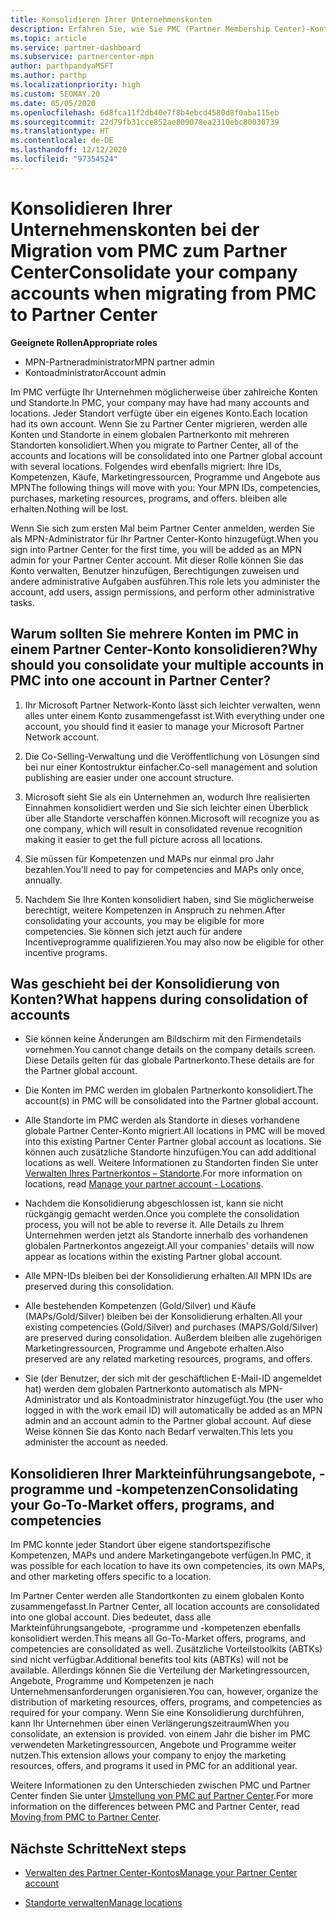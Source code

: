 ```yaml
---
title: Konsolidieren Ihrer Unternehmenskonten
description: Erfahren Sie, wie Sie PMC (Partner Membership Center)-Konten in einem einzigen Konto im Partner Center zusammenführen. Gilt für die Migration vom PMC zum Partner Center.
ms.topic: article
ms.service: partner-dashboard
ms.subservice: partnercenter-mpn
author: parthpandyaMSFT
ms.author: parthp
ms.localizationpriority: high
ms.custom: SEOMAY.20
ms.date: 05/05/2020
ms.openlocfilehash: 6d8fca11f2db40e7f8b4ebcd4580d8f0aba115eb
ms.sourcegitcommit: 22d79fb31cce852ae809078ea2310ebc80030739
ms.translationtype: HT
ms.contentlocale: de-DE
ms.lasthandoff: 12/12/2020
ms.locfileid: "97354524"
---
```

# <a name="consolidate-your-company-accounts-when-migrating-from-pmc-to-partner-center"></a><span data-ttu-id="87fc3-104">Konsolidieren Ihrer Unternehmenskonten bei der Migration vom PMC zum Partner Center</span><span class="sxs-lookup"><span data-stu-id="87fc3-104">Consolidate your company accounts when migrating from PMC to Partner Center</span></span>

<span data-ttu-id="87fc3-105">**Geeignete Rollen**</span><span class="sxs-lookup"><span data-stu-id="87fc3-105">**Appropriate roles**</span></span>

- <span data-ttu-id="87fc3-106">MPN-Partneradministrator</span><span class="sxs-lookup"><span data-stu-id="87fc3-106">MPN partner admin</span></span>
- <span data-ttu-id="87fc3-107">Kontoadministrator</span><span class="sxs-lookup"><span data-stu-id="87fc3-107">Account admin</span></span>

<span data-ttu-id="87fc3-108">Im PMC verfügte Ihr Unternehmen möglicherweise über zahlreiche Konten und Standorte.</span><span class="sxs-lookup"><span data-stu-id="87fc3-108">In PMC, your company may have had many accounts and locations.</span></span> <span data-ttu-id="87fc3-109">Jeder Standort verfügte über ein eigenes Konto.</span><span class="sxs-lookup"><span data-stu-id="87fc3-109">Each location had its own account.</span></span> <span data-ttu-id="87fc3-110">Wenn Sie zu Partner Center migrieren, werden alle Konten und Standorte in einem globalen Partnerkonto mit mehreren Standorten konsolidiert.</span><span class="sxs-lookup"><span data-stu-id="87fc3-110">When you migrate to Partner Center, all of the accounts and locations will be consolidated into one Partner global account with several locations.</span></span> <span data-ttu-id="87fc3-111">Folgendes wird ebenfalls migriert: Ihre IDs, Kompetenzen, Käufe, Marketingressourcen, Programme und Angebote aus MPN</span><span class="sxs-lookup"><span data-stu-id="87fc3-111">The following things will move with you: Your MPN IDs, competencies, purchases, marketing resources, programs, and offers.</span></span> <span data-ttu-id="87fc3-112">bleiben alle erhalten.</span><span class="sxs-lookup"><span data-stu-id="87fc3-112">Nothing will be lost.</span></span>

<span data-ttu-id="87fc3-113">Wenn Sie sich zum ersten Mal beim Partner Center anmelden, werden Sie als MPN-Administrator für Ihr Partner Center-Konto hinzugefügt.</span><span class="sxs-lookup"><span data-stu-id="87fc3-113">When you sign into Partner Center for the first time, you will be added as an MPN admin for your Partner Center account.</span></span> <span data-ttu-id="87fc3-114">Mit dieser Rolle können Sie das Konto verwalten, Benutzer hinzufügen, Berechtigungen zuweisen und andere administrative Aufgaben ausführen.</span><span class="sxs-lookup"><span data-stu-id="87fc3-114">This role lets you administer the account, add users, assign permissions, and perform other administrative tasks.</span></span>

## <a name="why-should-you-consolidate-your-multiple-accounts-in-pmc-into-one-account-in-partner-center"></a><span data-ttu-id="87fc3-115">Warum sollten Sie mehrere Konten im PMC in einem Partner Center-Konto konsolidieren?</span><span class="sxs-lookup"><span data-stu-id="87fc3-115">Why should you consolidate your multiple accounts in PMC into one account in Partner Center?</span></span>

1. <span data-ttu-id="87fc3-116">Ihr Microsoft Partner Network-Konto lässt sich leichter verwalten, wenn alles unter einem Konto zusammengefasst ist.</span><span class="sxs-lookup"><span data-stu-id="87fc3-116">With everything under one account, you should find it easier to manage your Microsoft Partner Network account.</span></span>

2. <span data-ttu-id="87fc3-117">Die Co-Selling-Verwaltung und die Veröffentlichung von Lösungen sind bei nur einer Kontostruktur einfacher.</span><span class="sxs-lookup"><span data-stu-id="87fc3-117">Co-sell management and solution publishing are easier under one account structure.</span></span>

3. <span data-ttu-id="87fc3-118">Microsoft sieht Sie als ein Unternehmen an, wodurch Ihre realisierten Einnahmen konsolidiert werden und Sie sich leichter einen Überblick über alle Standorte verschaffen können.</span><span class="sxs-lookup"><span data-stu-id="87fc3-118">Microsoft will recognize you as one company, which will result in consolidated revenue recognition making it easier to get the full picture across all locations.</span></span>  

4. <span data-ttu-id="87fc3-119">Sie müssen für Kompetenzen und MAPs nur einmal pro Jahr bezahlen.</span><span class="sxs-lookup"><span data-stu-id="87fc3-119">You'll need to pay for competencies and MAPs only once, annually.</span></span>

5. <span data-ttu-id="87fc3-120">Nachdem Sie Ihre Konten konsolidiert haben, sind Sie möglicherweise berechtigt, weitere Kompetenzen in Anspruch zu nehmen.</span><span class="sxs-lookup"><span data-stu-id="87fc3-120">After consolidating your accounts, you may be eligible for more competencies.</span></span> <span data-ttu-id="87fc3-121">Sie können sich jetzt auch für andere Incentiveprogramme qualifizieren.</span><span class="sxs-lookup"><span data-stu-id="87fc3-121">You may also now be eligible for other incentive programs.</span></span>

## <a name="what-happens-during-consolidation-of-accounts"></a><span data-ttu-id="87fc3-122">Was geschieht bei der Konsolidierung von Konten?</span><span class="sxs-lookup"><span data-stu-id="87fc3-122">What happens during consolidation of accounts</span></span>

- <span data-ttu-id="87fc3-123">Sie können keine Änderungen am Bildschirm mit den Firmendetails vornehmen.</span><span class="sxs-lookup"><span data-stu-id="87fc3-123">You cannot change details on the company details screen.</span></span> <span data-ttu-id="87fc3-124">Diese Details gelten für das globale Partnerkonto.</span><span class="sxs-lookup"><span data-stu-id="87fc3-124">These details are for the Partner global account.</span></span>

- <span data-ttu-id="87fc3-125">Die Konten im PMC werden im globalen Partnerkonto konsolidiert.</span><span class="sxs-lookup"><span data-stu-id="87fc3-125">The account(s) in PMC will be consolidated into the Partner global account.</span></span>

- <span data-ttu-id="87fc3-126">Alle Standorte im PMC werden als Standorte in dieses vorhandene globale Partner Center-Konto migriert.</span><span class="sxs-lookup"><span data-stu-id="87fc3-126">All locations in PMC will be moved into this existing Partner Center Partner global account as locations.</span></span> <span data-ttu-id="87fc3-127">Sie können auch zusätzliche Standorte hinzufügen.</span><span class="sxs-lookup"><span data-stu-id="87fc3-127">You can add additional locations as well.</span></span> <span data-ttu-id="87fc3-128">Weitere Informationen zu Standorten finden Sie unter [Verwalten Ihres Partnerkontos – Standorte](manage-locations.md).</span><span class="sxs-lookup"><span data-stu-id="87fc3-128">For more information on locations, read  [Manage your partner account - Locations](manage-locations.md).</span></span>

- <span data-ttu-id="87fc3-129">Nachdem die Konsolidierung abgeschlossen ist, kann sie nicht rückgängig gemacht werden.</span><span class="sxs-lookup"><span data-stu-id="87fc3-129">Once you complete the consolidation process, you will not be able to reverse it.</span></span> <span data-ttu-id="87fc3-130">Alle Details zu Ihrem Unternehmen werden jetzt als Standorte innerhalb des vorhandenen globalen Partnerkontos angezeigt.</span><span class="sxs-lookup"><span data-stu-id="87fc3-130">All your companies' details will now appear as locations within the existing Partner global account.</span></span> 

- <span data-ttu-id="87fc3-131">Alle MPN-IDs bleiben bei der Konsolidierung erhalten.</span><span class="sxs-lookup"><span data-stu-id="87fc3-131">All MPN IDs are preserved during this consolidation.</span></span>

- <span data-ttu-id="87fc3-132">Alle bestehenden Kompetenzen (Gold/Silver) und Käufe (MAPs/Gold/Silver) bleiben bei der Konsolidierung erhalten.</span><span class="sxs-lookup"><span data-stu-id="87fc3-132">All your existing competencies (Gold/Silver) and purchases (MAPS/Gold/Silver) are preserved during consolidation.</span></span> <span data-ttu-id="87fc3-133">Außerdem bleiben alle zugehörigen Marketingressourcen, Programme und Angebote erhalten.</span><span class="sxs-lookup"><span data-stu-id="87fc3-133">Also preserved are any related marketing resources, programs, and offers.</span></span>

- <span data-ttu-id="87fc3-134">Sie (der Benutzer, der sich mit der geschäftlichen E-Mail-ID angemeldet hat) werden dem globalen Partnerkonto automatisch als MPN-Administrator und als Kontoadministrator hinzugefügt.</span><span class="sxs-lookup"><span data-stu-id="87fc3-134">You (the user who logged in with the work email ID) will automatically be added as an MPN admin and an account admin to the Partner global account.</span></span> <span data-ttu-id="87fc3-135">Auf diese Weise können Sie das Konto nach Bedarf verwalten.</span><span class="sxs-lookup"><span data-stu-id="87fc3-135">This lets you administer the account as needed.</span></span>

## <a name="consolidating-your-go-to-market-offers-programs-and-competencies"></a><span data-ttu-id="87fc3-136">Konsolidieren Ihrer Markteinführungsangebote, -programme und -kompetenzen</span><span class="sxs-lookup"><span data-stu-id="87fc3-136">Consolidating your Go-To-Market offers, programs, and competencies</span></span>

<span data-ttu-id="87fc3-137">Im PMC konnte jeder Standort über eigene standortspezifische Kompetenzen, MAPs und andere Marketingangebote verfügen.</span><span class="sxs-lookup"><span data-stu-id="87fc3-137">In PMC, it was possible for each location to have its own competencies, its own MAPs, and other marketing offers specific to a location.</span></span>

<span data-ttu-id="87fc3-138">Im Partner Center werden alle Standortkonten zu einem globalen Konto zusammengefasst.</span><span class="sxs-lookup"><span data-stu-id="87fc3-138">In Partner Center, all location accounts are consolidated into one global account.</span></span> <span data-ttu-id="87fc3-139">Dies bedeutet, dass alle Markteinführungsangebote, -programme und -kompetenzen ebenfalls konsolidiert werden.</span><span class="sxs-lookup"><span data-stu-id="87fc3-139">This means all Go-To-Market offers, programs, and competencies are consolidated as well.</span></span> <span data-ttu-id="87fc3-140">Zusätzliche Vorteilstoolkits (ABTKs) sind nicht verfügbar.</span><span class="sxs-lookup"><span data-stu-id="87fc3-140">Additional benefits tool kits (ABTKs) will not be available.</span></span> <span data-ttu-id="87fc3-141">Allerdings können Sie die Verteilung der Marketingressourcen, Angebote, Programme und Kompetenzen je nach Unternehmensanforderungen organisieren.</span><span class="sxs-lookup"><span data-stu-id="87fc3-141">You can, however, organize the distribution of marketing resources, offers, programs, and competencies as required for your company.</span></span> <span data-ttu-id="87fc3-142">Wenn Sie eine Konsolidierung durchführen, kann Ihr Unternehmen über einen Verlängerungszeitraum</span><span class="sxs-lookup"><span data-stu-id="87fc3-142">When you consolidate, an extension is provided.</span></span> <span data-ttu-id="87fc3-143">von einem Jahr die bisher im PMC verwendeten Marketingressourcen, Angebote und Programme weiter nutzen.</span><span class="sxs-lookup"><span data-stu-id="87fc3-143">This extension allows your company to enjoy the marketing resources, offers, and programs it used in PMC for an additional year.</span></span>

<span data-ttu-id="87fc3-144">Weitere Informationen zu den Unterschieden zwischen PMC und Partner Center finden Sie unter [Umstellung von PMC auf Partner Center](guide-to-migration.md).</span><span class="sxs-lookup"><span data-stu-id="87fc3-144">For more information on the differences between PMC and Partner Center, read [Moving from PMC to Partner Center](guide-to-migration.md).</span></span>

## <a name="next-steps"></a><span data-ttu-id="87fc3-145">Nächste Schritte</span><span class="sxs-lookup"><span data-stu-id="87fc3-145">Next steps</span></span>

- [<span data-ttu-id="87fc3-146">Verwalten des Partner Center-Kontos</span><span class="sxs-lookup"><span data-stu-id="87fc3-146">Manage your Partner Center account</span></span>](partner-center-account-setup.md)

- [<span data-ttu-id="87fc3-147">Standorte verwalten</span><span class="sxs-lookup"><span data-stu-id="87fc3-147">Manage locations</span></span>](manage-locations.md)
